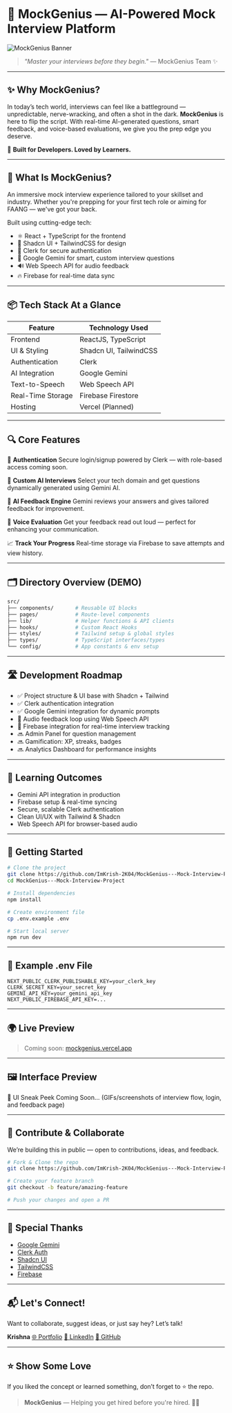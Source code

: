 # 🚀 MockGenius — AI-Powered Mock Interview Platform

![MockGenius Banner](https://dummyimage.com/1200x400/1e293b/ffffff&text=MockGenius+%7C+AI-Powered+Mock+Interview+Platform)

> _"Master your interviews before they begin."_ — MockGenius Team ✨

---

## ✨ Why MockGenius?

In today’s tech world, interviews can feel like a battleground — unpredictable, nerve-wracking, and often a shot in the dark.
**MockGenius** is here to flip the script. With real-time AI-generated questions, smart feedback, and voice-based evaluations, we give you the prep edge you deserve.

🎯 **Built for Developers. Loved by Learners.**

---

## 🧠 What Is MockGenius?

An immersive mock interview experience tailored to your skillset and industry. Whether you're prepping for your first tech role or aiming for FAANG — we've got your back.

Built using cutting-edge tech:

- ⚛️ React + TypeScript for the frontend
- 🎨 Shadcn UI + TailwindCSS for design
- 🔐 Clerk for secure authentication
- 🧠 Google Gemini for smart, custom interview questions
- 🔊 Web Speech API for audio feedback
- 🔥 Firebase for real-time data sync

---

## 📦 Tech Stack At a Glance

| Feature           | Technology Used        |
| ----------------- | ---------------------- |
| Frontend          | ReactJS, TypeScript    |
| UI & Styling      | Shadcn UI, TailwindCSS |
| Authentication    | Clerk                  |
| AI Integration    | Google Gemini          |
| Text-to-Speech    | Web Speech API         |
| Real-Time Storage | Firebase Firestore     |
| Hosting           | Vercel (Planned)       |

---

## 🔍 Core Features

🔐 **Authentication**
Secure login/signup powered by Clerk — with role-based access coming soon.

🎯 **Custom AI Interviews**
Select your tech domain and get questions dynamically generated using Gemini AI.

🧠 **AI Feedback Engine**
Gemini reviews your answers and gives tailored feedback for improvement.

🎤 **Voice Evaluation**
Get your feedback read out loud — perfect for enhancing your communication.

📈 **Track Your Progress**
Real-time storage via Firebase to save attempts and view history.

---

## 🗂️ Directory Overview (DEMO)

```bash
src/
├── components/       # Reusable UI blocks
├── pages/            # Route-level components
├── lib/              # Helper functions & API clients
├── hooks/            # Custom React Hooks
├── styles/           # Tailwind setup & global styles
├── types/            # TypeScript interfaces/types
└── config/           # App constants & env setup
```

---

## 🛣️ Development Roadmap

- ✅ Project structure & UI base with Shadcn + Tailwind
- ✅ Clerk authentication integration
- ✅ Google Gemini integration for dynamic prompts
- 🔄 Audio feedback loop using Web Speech API
- 🔄 Firebase integration for real-time interview tracking
- 🔜 Admin Panel for question management
- 🔜 Gamification: XP, streaks, badges
- 🔜 Analytics Dashboard for performance insights

---

## 🎯 Learning Outcomes

- Gemini API integration in production
- Firebase setup & real-time syncing
- Secure, scalable Clerk authentication
- Clean UI/UX with Tailwind & Shadcn
- Web Speech API for browser-based audio

---

## 🚀 Getting Started

```bash
# Clone the project
git clone https://github.com/ImKrish-2K04/MockGenius---Mock-Interview-Project.git
cd MockGenius---Mock-Interview-Project

# Install dependencies
npm install

# Create environment file
cp .env.example .env

# Start local server
npm run dev
```

---

## 🧪 Example .env File

```env
NEXT_PUBLIC_CLERK_PUBLISHABLE_KEY=your_clerk_key
CLERK_SECRET_KEY=your_secret_key
GEMINI_API_KEY=your_gemini_api_key
NEXT_PUBLIC_FIREBASE_API_KEY=...
```

---

## 🌍 Live Preview

> Coming soon: [mockgenius.vercel.app](https://mockgenius.vercel.app)

---

## 🖼️ Interface Preview

🚧 UI Sneak Peek Coming Soon... (GIFs/screenshots of interview flow, login, and feedback page)

---

## 🤝 Contribute & Collaborate

We’re building this in public — open to contributions, ideas, and feedback.

```bash
# Fork & Clone the repo
git clone https://github.com/ImKrish-2K04/MockGenius---Mock-Interview-Project.git

# Create your feature branch
git checkout -b feature/amazing-feature

# Push your changes and open a PR
```

---

## 🙏 Special Thanks

- [Google Gemini](https://ai.google.dev)
- [Clerk Auth](https://clerk.dev)
- [Shadcn UI](https://ui.shadcn.com)
- [TailwindCSS](https://tailwindcss.com)
- [Firebase](https://firebase.google.com/products/firestore)

---

## 📬 Let's Connect!

Want to collaborate, suggest ideas, or just say hey? Let’s talk!

**Krishna**
[🌐 Portfolio](https://www.google.com)
[💼 LinkedIn](https://www.linkedin.com/in/krishna-makwana-9a1871336)
[📁 GitHub](https://github.com/ImKrish-2K04)

---

## ⭐ Show Some Love

If you liked the concept or learned something, don’t forget to ⭐ the repo.

> **MockGenius** — Helping you get hired before you're hired. 💼💬
